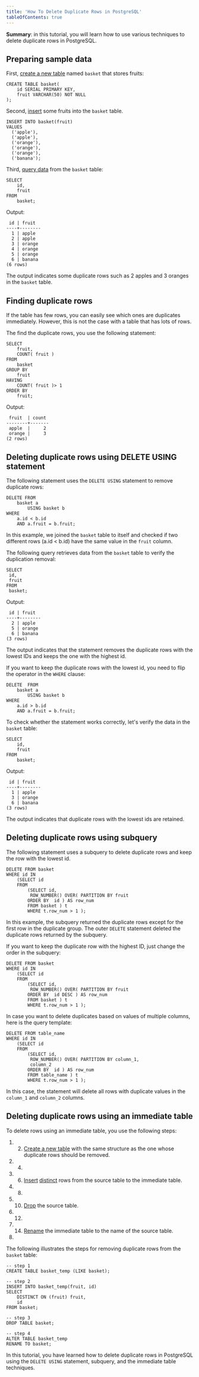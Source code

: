 ```yaml
---
title: 'How To Delete Duplicate Rows in PostgreSQL'
tableOfContents: true
---
```


**Summary**: in this tutorial, you will learn how to use various techniques to delete duplicate rows in PostgreSQL.

## Preparing sample data

First, [create a new table](/docs/postgresql/postgresql-create-table) named `basket` that stores fruits:

```
CREATE TABLE basket(
    id SERIAL PRIMARY KEY,
    fruit VARCHAR(50) NOT NULL
);
```

Second, [insert](/docs/postgresql/postgresql-insert) some fruits into the `basket` table.

```
INSERT INTO basket(fruit)
VALUES
  ('apple'),
  ('apple'),
  ('orange'),
  ('orange'),
  ('orange'),
  ('banana');
```

Third, [query data](/docs/postgresql/postgresql-select) from the `basket` table:

```
SELECT
    id,
    fruit
FROM
    basket;
```

Output:

```
 id | fruit
----+--------
  1 | apple
  2 | apple
  3 | orange
  4 | orange
  5 | orange
  6 | banana
(6 rows)
```

The output indicates some duplicate rows such as 2 apples and 3 oranges in the `basket` table.

## Finding duplicate rows

If the table has few rows, you can easily see which ones are duplicates immediately. However, this is not the case with a table that has lots of rows.

The find the duplicate rows, you use the following statement:

```
SELECT
    fruit,
    COUNT( fruit )
FROM
    basket
GROUP BY
    fruit
HAVING
    COUNT( fruit )> 1
ORDER BY
    fruit;
```

Output:

```
 fruit  | count
--------+-------
 apple  |     2
 orange |     3
(2 rows)
```

## Deleting duplicate rows using DELETE USING statement

The following statement uses the `DELETE USING` statement to remove duplicate rows:

```
DELETE FROM
    basket a
        USING basket b
WHERE
    a.id < b.id
    AND a.fruit = b.fruit;
```

In this example, we joined the `basket` table to itself and checked if two different rows (a.id &lt; b.id) have the same value in the `fruit` column.

The following query retrieves data from the `basket` table to verify the duplication removal:

```
SELECT
 id,
 fruit
FROM
 basket;
```

Output:

```
 id | fruit
----+--------
  2 | apple
  5 | orange
  6 | banana
(3 rows)
```

The output indicates that the statement removes the duplicate rows with the lowest IDs and keeps the one with the highest id.

If you want to keep the duplicate rows with the lowest id, you need to flip the operator in the `WHERE` clause:

```
DELETE  FROM
    basket a
        USING basket b
WHERE
    a.id > b.id
    AND a.fruit = b.fruit;
```

To check whether the statement works correctly, let's verify the data in the `basket` table:

```
SELECT
    id,
    fruit
FROM
    basket;
```

Output:

```
 id | fruit
----+--------
  1 | apple
  3 | orange
  6 | banana
(3 rows)
```

The output indicates that duplicate rows with the lowest ids are retained.

## Deleting duplicate rows using subquery

The following statement uses a subquery to delete duplicate rows and keep the row with the lowest id.

```
DELETE FROM basket
WHERE id IN
    (SELECT id
    FROM
        (SELECT id,
         ROW_NUMBER() OVER( PARTITION BY fruit
        ORDER BY  id ) AS row_num
        FROM basket ) t
        WHERE t.row_num > 1 );
```

In this example, the subquery returned the duplicate rows except for the first row in the duplicate group. The outer `DELETE` statement deleted the duplicate rows returned by the subquery.

If you want to keep the duplicate row with the highest ID, just change the order in the subquery:

```
DELETE FROM basket
WHERE id IN
    (SELECT id
    FROM
        (SELECT id,
         ROW_NUMBER() OVER( PARTITION BY fruit
        ORDER BY  id DESC ) AS row_num
        FROM basket ) t
        WHERE t.row_num > 1 );
```

In case you want to delete duplicates based on values of multiple columns, here is the query template:

```
DELETE FROM table_name
WHERE id IN
    (SELECT id
    FROM
        (SELECT id,
         ROW_NUMBER() OVER( PARTITION BY column_1,
         column_2
        ORDER BY  id ) AS row_num
        FROM table_name ) t
        WHERE t.row_num > 1 );
```

In this case, the statement will delete all rows with duplicate values in the `column_1` and `column_2` columns.

## Deleting duplicate rows using an immediate table

To delete rows using an immediate table, you use the following steps:

1. 2. [Create a new table](/docs/postgresql/postgresql-create-table) with the same structure as the one whose duplicate rows should be removed.
3. 4.
5. 6. [Insert](/docs/postgresql/postgresql-insert/) [distinct](https://www.postgresqltutorial.com/postgresql-tutorial/postgresql-select-distinct) rows from the source table to the immediate table.
7. 8.
9. 10. [Drop](/docs/postgresql/postgresql-drop-table) the source table.
11. 12.
13. 14. [Rename](/docs/postgresql/postgresql-rename-table) the immediate table to the name of the source table.
15.

The following illustrates the steps for removing duplicate rows from the `basket` table:

```
-- step 1
CREATE TABLE basket_temp (LIKE basket);

-- step 2
INSERT INTO basket_temp(fruit, id)
SELECT
    DISTINCT ON (fruit) fruit,
    id
FROM basket;

-- step 3
DROP TABLE basket;

-- step 4
ALTER TABLE basket_temp
RENAME TO basket;
```

In this tutorial, you have learned how to delete duplicate rows in PostgreSQL using the `DELETE USING` statement, subquery, and the immediate table techniques.
